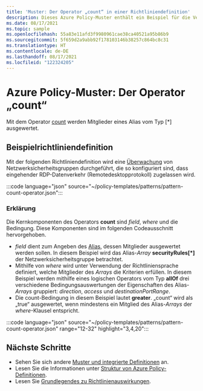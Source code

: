 ```yaml
---
title: 'Muster: Der Operator „count“ in einer Richtliniendefinition'
description: Dieses Azure Policy-Muster enthält ein Beispiel für die Verwendung des Operators „count“ in einer Richtliniendefinition.
ms.date: 08/17/2021
ms.topic: sample
ms.openlocfilehash: 55a83e11afd3f9980961cae38ca40521a95b86b9
ms.sourcegitcommit: 5f659d2a9abb92f178103146b38257c864bc8c31
ms.translationtype: HT
ms.contentlocale: de-DE
ms.lasthandoff: 08/17/2021
ms.locfileid: "122324205"
---
```

# <a name="azure-policy-pattern-the-count-operator"></a>Azure Policy-Muster: Der Operator „count“

Mit dem Operator [count](../concepts/definition-structure.md#count) werden Mitglieder eines Alias vom Typ \[\*\] ausgewertet.

## <a name="sample-policy-definition"></a>Beispielrichtliniendefinition

Mit der folgenden Richtliniendefinition wird eine [Überwachung](../concepts/effects.md#audit) von Netzwerksicherheitsgruppen durchgeführt, die so konfiguriert sind, dass eingehender RDP-Datenverkehr (Remotedesktopprotokoll) zugelassen wird.

:::code language="json" source="~/policy-templates/patterns/pattern-count-operator.json":::

### <a name="explanation"></a>Erklärung

Die Kernkomponenten des Operators **count** sind _field_, _where_ und die Bedingung. Diese Komponenten sind im folgenden Codeausschnitt hervorgehoben.

- _field_ dient zum Angeben des [Alias](../concepts/definition-structure.md#aliases), dessen Mitglieder ausgewertet werden sollen. In diesem Beispiel wird das Alias-_Array_ **securityRules\[\*\]** der Netzwerksicherheitsgruppe betrachtet.
- Mithilfe von _where_ wird unter Verwendung der Richtliniensprache definiert, welche Mitglieder des _Arrays_ die Kriterien erfüllen. In diesem Beispiel werden mithilfe eines logischen Operators vom Typ **allOf** drei verschiedene Bedingungsauswertungen der Eigenschaften des Alias-_Arrays_ gruppiert: _direction_, _access_ und _destinationPortRange_.
- Die count-Bedingung in diesem Beispiel lautet **greater**. „count“ wird als „true“ ausgewertet, wenn mindestens ein Mitglied des Alias-_Arrays_ der _where_-Klausel entspricht.

:::code language="json" source="~/policy-templates/patterns/pattern-count-operator.json" range="12-32" highlight="3,4,20":::

## <a name="next-steps"></a>Nächste Schritte

- Sehen Sie sich andere [Muster und integrierte Definitionen](./index.md) an.
- Lesen Sie die Informationen unter [Struktur von Azure Policy-Definitionen](../concepts/definition-structure.md).
- Lesen Sie [Grundlegendes zu Richtlinienauswirkungen](../concepts/effects.md).
